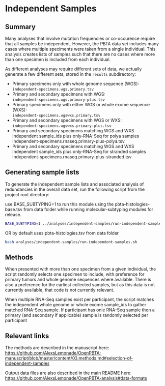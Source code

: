 # Independent Samples

## Summary

Many analyses that involve mutation frequencies or co-occurence require that all samples be independent.
However, the PBTA data set includes many cases where multiple speciments were taken from a single individual.
This analysis creates lists of samples such that there are no cases where more than one specimen is included from each individual.

As different analyses may require different sets of data, we actually generate a few different sets, stored in the `results` subdirectory:
* Primary specimens only with whole genome sequence (WGS):  
`independent-specimens.wgs.primary.tsv`
* Primary and secondary specimens with WGS:  
`independent-specimens.wgs.primary-plus.tsv`
* Primary specimens only with either WGS or whole exome sequence (WXS):  
`independent-specimens.wgswxs.primary.tsv`
* Primary and secondary specimens with WGS or WXS:  
`independent-specimens.wgswxs.primary-plus.tsv`
* Primary and secondary specimens matching WGS and WXS independent sample_ids plus only-RNA-Seq for polya samples
independent-specimens.rnaseq.primary-plus-polya.tsv
* Primary and secondary specimens matching WGS and WXS independent sample_ids plus only-RNA-Seq for stranded samples
independent-specimens.rnaseq.primary-plus-stranded.tsv


## Generating sample lists

To generate the independent sample lists and associated analysis of redundancies in the overall data set, run the following script from the project root directory:

use BASE_SUBTYPING=1 to run this module using the pbta-histologies-base.tsv from data folder while running molecular-subtyping modules for release.
```sh
BASE_SUBTYPING=1 ../analyses/independent-samples/run-independent-samples.sh 
```

OR by default uses pbta-histologies.tsv from data folder
```sh
bash analyses/independent-samples/run-independent-samples.sh
```



## Methods

When presented with more than one specimen from a given individual, the script randomly selects one specimen to include, with preference for primary tumors and whole genome sequences where available.
There is also a preference for the earliest collected samples, but as this data is not currently available, that code is not currently relevant.

When multiple RNA-Seq samples exist per participant, the script matches the independent whole genome or whole exome sample_ids to gather matched RNA-Seq sample. If participant has onle RNA-Seq sample then a primary (and secondary if applicable) sample is randomly selected per participant  

## Relevant links
The methods are described in the manuscript here:
 https://github.com/AlexsLemonade/OpenPBTA-manuscript/blob/master/content/03.methods.md#selection-of-independent-samples

 Output data files are also described in the main README here:
 https://github.com/AlexsLemonade/OpenPBTA-analysis#data-formats
